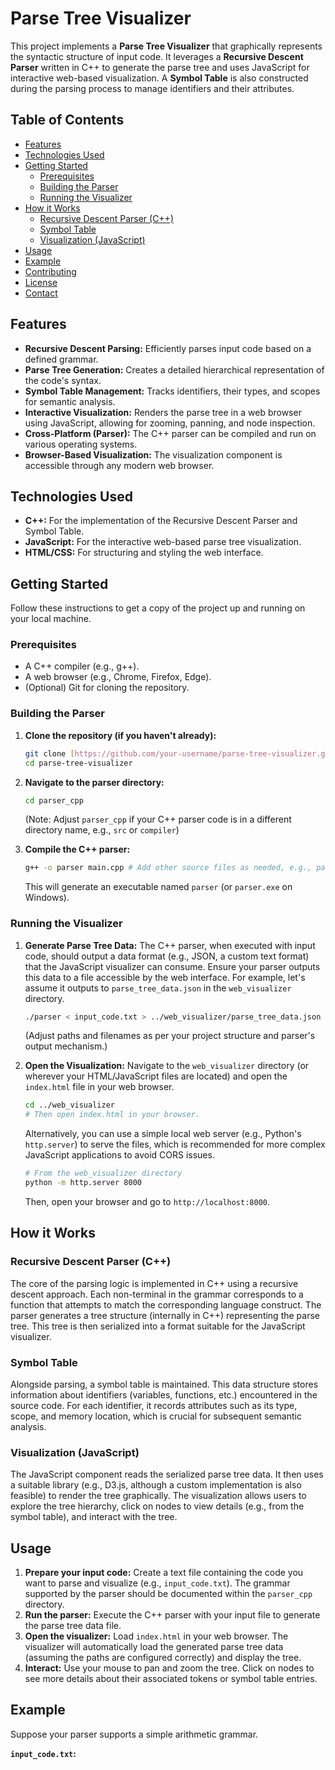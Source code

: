 # Parse Tree Visualizer

This project implements a **Parse Tree Visualizer** that graphically represents the syntactic structure of input code. It leverages a **Recursive Descent Parser** written in C++ to generate the parse tree and uses JavaScript for interactive web-based visualization. A **Symbol Table** is also constructed during the parsing process to manage identifiers and their attributes.

## Table of Contents

* [Features](#features)
* [Technologies Used](#technologies-used)
* [Getting Started](#getting-started)
    * [Prerequisites](#prerequisites)
    * [Building the Parser](#building-the-parser)
    * [Running the Visualizer](#running-the-visualizer)
* [How it Works](#how-it-works)
    * [Recursive Descent Parser (C++)](#recursive-descent-parser-c)
    * [Symbol Table](#symbol-table)
    * [Visualization (JavaScript)](#visualization-javascript)
* [Usage](#usage)
* [Example](#example)
* [Contributing](#contributing)
* [License](#license)
* [Contact](#contact)

## Features

* **Recursive Descent Parsing:** Efficiently parses input code based on a defined grammar.
* **Parse Tree Generation:** Creates a detailed hierarchical representation of the code's syntax.
* **Symbol Table Management:** Tracks identifiers, their types, and scopes for semantic analysis.
* **Interactive Visualization:** Renders the parse tree in a web browser using JavaScript, allowing for zooming, panning, and node inspection.
* **Cross-Platform (Parser):** The C++ parser can be compiled and run on various operating systems.
* **Browser-Based Visualization:** The visualization component is accessible through any modern web browser.

## Technologies Used

* **C++:** For the implementation of the Recursive Descent Parser and Symbol Table.
* **JavaScript:** For the interactive web-based parse tree visualization.
* **HTML/CSS:** For structuring and styling the web interface.

## Getting Started

Follow these instructions to get a copy of the project up and running on your local machine.

### Prerequisites

* A C++ compiler (e.g., g++).
* A web browser (e.g., Chrome, Firefox, Edge).
* (Optional) Git for cloning the repository.

### Building the Parser

1.  **Clone the repository (if you haven't already):**
    ```bash
    git clone [https://github.com/your-username/parse-tree-visualizer.git](https://github.com/your-username/parse-tree-visualizer.git)
    cd parse-tree-visualizer
    ```

2.  **Navigate to the parser directory:**
    ```bash
    cd parser_cpp
    ```
    (Note: Adjust `parser_cpp` if your C++ parser code is in a different directory name, e.g., `src` or `compiler`)

3.  **Compile the C++ parser:**
    ```bash
    g++ -o parser main.cpp # Add other source files as needed, e.g., parser.cpp, symbol_table.cpp
    ```
    This will generate an executable named `parser` (or `parser.exe` on Windows).

### Running the Visualizer

1.  **Generate Parse Tree Data:**
    The C++ parser, when executed with input code, should output a data format (e.g., JSON, a custom text format) that the JavaScript visualizer can consume. Ensure your parser outputs this data to a file accessible by the web interface. For example, let's assume it outputs to `parse_tree_data.json` in the `web_visualizer` directory.

    ```bash
    ./parser < input_code.txt > ../web_visualizer/parse_tree_data.json
    ```
    (Adjust paths and filenames as per your project structure and parser's output mechanism.)

2.  **Open the Visualization:**
    Navigate to the `web_visualizer` directory (or wherever your HTML/JavaScript files are located) and open the `index.html` file in your web browser.

    ```bash
    cd ../web_visualizer
    # Then open index.html in your browser.
    ```
    Alternatively, you can use a simple local web server (e.g., Python's `http.server`) to serve the files, which is recommended for more complex JavaScript applications to avoid CORS issues.

    ```bash
    # From the web_visualizer directory
    python -m http.server 8000
    ```
    Then, open your browser and go to `http://localhost:8000`.

## How it Works

### Recursive Descent Parser (C++)

The core of the parsing logic is implemented in C++ using a recursive descent approach. Each non-terminal in the grammar corresponds to a function that attempts to match the corresponding language construct. The parser generates a tree structure (internally in C++) representing the parse tree. This tree is then serialized into a format suitable for the JavaScript visualizer.

### Symbol Table

Alongside parsing, a symbol table is maintained. This data structure stores information about identifiers (variables, functions, etc.) encountered in the source code. For each identifier, it records attributes such as its type, scope, and memory location, which is crucial for subsequent semantic analysis.

### Visualization (JavaScript)

The JavaScript component reads the serialized parse tree data. It then uses a suitable library (e.g., D3.js, although a custom implementation is also feasible) to render the tree graphically. The visualization allows users to explore the tree hierarchy, click on nodes to view details (e.g., from the symbol table), and interact with the tree.

## Usage

1.  **Prepare your input code:** Create a text file containing the code you want to parse and visualize (e.g., `input_code.txt`). The grammar supported by the parser should be documented within the `parser_cpp` directory.
2.  **Run the parser:** Execute the C++ parser with your input file to generate the parse tree data file.
3.  **Open the visualizer:** Load `index.html` in your web browser. The visualizer will automatically load the generated parse tree data (assuming the paths are configured correctly) and display the tree.
4.  **Interact:** Use your mouse to pan and zoom the tree. Click on nodes to see more details about their associated tokens or symbol table entries.

## Example

Suppose your parser supports a simple arithmetic grammar.

**`input_code.txt`:**
